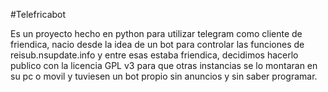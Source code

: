 #Telefricabot

Es un proyecto hecho en python para utilizar telegram
como cliente de friendica, nacio desde la idea de un
bot para controlar las funciones de reisub.nsupdate.info
y entre esas estaba friendica, decidimos hacerlo publico
con la licencia GPL v3 para que otras instancias se lo
montaran en su pc o movil y tuviesen un bot propio sin
anuncios y sin saber programar.
